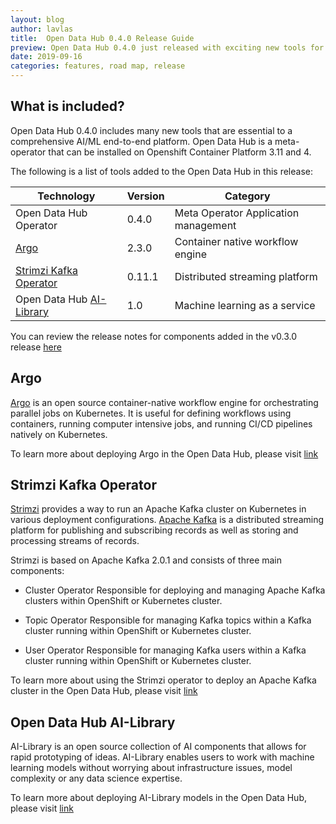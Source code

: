 ```yaml
---
layout: blog
author: lavlas
title:  Open Data Hub 0.4.0 Release Guide
preview: Open Data Hub 0.4.0 just released with exciting new tools for different AI/ML platform phases. We added Argo, AI-Library and support for the Strimzi Kafka operator
date: 2019-09-16
categories: features, road map, release
---
```



What is included?
------
Open Data Hub 0.4.0 includes many new tools that are essential to a comprehensive AI/ML end-to-end platform. Open Data Hub is a meta-operator that can be installed on Openshift Container Platform 3.11 and 4.

The following is a list of tools added to the Open Data Hub in this release:

| Technology | Version | Category |
|--|--|--|
| Open Data Hub Operator | 0.4.0 | Meta Operator Application management |
| [Argo](https://argoproj.github.io/argo/) | 2.3.0 | Container native workflow engine |
| [Strimzi Kafka Operator](https://strimzi.io/) | 0.11.1 | Distributed streaming platform |
| Open Data Hub [AI-Library](https://opendatahub.io) | 1.0  | Machine learning as a service |


You can review the release notes for components added in the v0.3.0 release [here](https://opendatahub.io/news/2019-06-27/odh-release-0.3-blog.html)

Argo
------
[Argo](https://argoproj.github.io/) is an open source container-native workflow engine for orchestrating parallel jobs on Kubernetes.  It is useful for defining workflows using containers, running computer intensive jobs, and running CI/CD pipelines natively on Kubernetes.

To learn more about deploying Argo in the Open Data Hub, please visit [link](https://gitlab.com/opendatahub/opendatahub-operator/blob/master/docs/deploying-argo.adoc)

Strimzi Kafka Operator
------
[Strimzi](https://strimzi.io) provides a way to run an Apache Kafka cluster on Kubernetes in various deployment configurations. [Apache Kafka](https://kafka.apache.org/) is a distributed streaming platform for publishing and subscribing records as well as storing and processing streams of records.

Strimzi is based on Apache Kafka 2.0.1 and consists of three main components:

* Cluster Operator
  Responsible for deploying and managing Apache Kafka clusters within OpenShift or Kubernetes cluster.

* Topic Operator
  Responsible for managing Kafka topics within a Kafka cluster running within OpenShift or Kubernetes cluster.

* User Operator
  Responsible for managing Kafka users within a Kafka cluster running within OpenShift or Kubernetes cluster.

To learn more about using the Strimzi operator to deploy an Apache Kafka cluster in the Open Data Hub, please visit [link](https://gitlab.com/opendatahub/opendatahub-operator/blob/master/docs/deploying-kafka.adoc)

Open Data Hub AI-Library
------
AI-Library is an open source collection of AI components that allows for rapid prototyping of ideas. AI-Library enables users to work with machine learning models without worrying about infrastructure issues, model complexity or any data science expertise.

To learn more about deploying AI-Library models in the Open Data Hub, please visit [link](https://gitlab.com/opendatahub/opendatahub-operator/blob/master/docs/deploying-ai-library.adoc)

